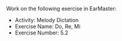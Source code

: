 Work on the following exercise in EarMaster:
- Activity: Melody Dictation
- Exercise Name: Do, Re, Mi
- Exercise Number: 5.2
